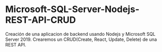 # Microsoft-SQL-Server-Nodejs-REST-API-CRUD
Creación de una aplicacion de backend usando Nodejs y Microsoft SQL Server 2019. Crearemos un CRUD(Create, React, Update, Delete) de una REST API.
